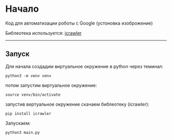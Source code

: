 # Начало 
Код для автоматизации роботы с Google (устоновка изоброжение)

Библеотека используется: <a href='https://pypi.org/project/icrawler/'>icrawler</a>
________________________

<h2>Запуск</h2> 

Для начала создадим виртуальное окружение в python через теминал:

```
python3 -m venv venv
```

потом запустим виртуальное окружение:

```
source venv/bin/activate
```

запустив вертуальное окружение скачаем библеотеку (icrawler):

```
pip install icrawler
```

Запускаем:

```
python3 main.py
```


